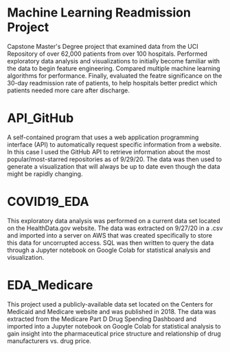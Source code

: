 # Machine Learning Readmission Project
Capstone Master's Degree project that examined data from the UCI Repository of over 62,000 patients from over 100 hospitals. Performed exploratory data analysis and visualizations to initially become familiar with the data to begin feature engineering. Compared multiple machine learning algorithms for performance. Finally, evaluated the featre significance on the 30-day readmission rate of patients, to help hospitals better predict which patients needed more care after discharge.

# API_GitHub
A self-contained program that uses a web application programming interface (API) to automatically request specific information from a website. In this case I used the GitHub API to retrieve information about the most popular/most-starred repositories as of 9/29/20. The data was then used to generate a visualization that will always be up to date even though the data might be rapidly changing.

# COVID19_EDA
This exploratory data analysis was performed on a current data set located on the HealthData.gov website. The data was extracted on 9/27/20 in a .csv and imported into a server on AWS that was created specifically to store this data for uncorrupted access. SQL was then written to query the data through a Jupyter notebook on Google Colab for statistical analysis and visualization.

# EDA_Medicare
This project used a publicly-available data set located on the Centers for Medicaid and Medicare website and was published in 2018. The data was extracted from the Medicare Part D Drug Spending Dashboard and imported into a Jupyter notebook on Google Colab for statistical analysis to gain insight into the pharmaceutical price structure and relationship of drug manufacturers vs. drug price.
